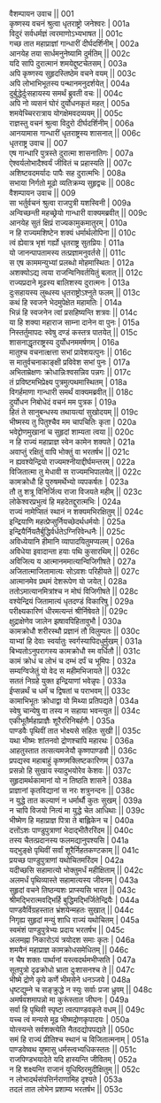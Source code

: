 वैशम्पायन उवाच ||	001    
कृष्णस्य वचनं श्रुत्वा धृतराष्ट्रो जनेश्वरः |	001a  
विदुरं सर्वधर्मज्ञं त्वरमाणोऽभ्यभाषत ||	001c  
गच्छ तात महाप्राज्ञां गान्धारीं दीर्घदर्शिनीम् |	002a  
आनयेह तया सार्धमनुनेष्यामि दुर्मतिम् ||	002c  
यदि सापि दुरात्मानं शमयेद्दुष्टचेतसम् |	003a  
अपि कृष्णस्य सुहृदस्तिष्ठेम वचने वयम् ||	003c  
अपि लोभाभिभूतस्य पन्थानमनुदर्शयेत् |	004a  
दुर्बुद्धेर्दुःसहायस्य समर्थं ब्रुवती वचः ||	004c  
अपि नो व्यसनं घोरं दुर्योधनकृतं महत् |	005a  
शमयेच्चिररात्राय योगक्षेमवदव्ययम् ||	005c  
राज्ञस्तु वचनं श्रुत्वा विदुरो दीर्घदर्शिनीम् |	006a  
आनयामास गान्धारीं धृतराष्ट्रस्य शासनात् ||	006c  
धृतराष्ट्र उवाच ||	007    
एष गान्धारि पुत्रस्ते दुरात्मा शासनातिगः |	007a  
ऐश्वर्यलोभादैश्वर्यं जीवितं च प्रहास्यति ||	007c  
अशिष्टवदमर्यादः पापैः सह दुरात्मभिः |	008a  
सभाया निर्गतो मूढो व्यतिक्रम्य सुहृद्वचः ||	008c  
वैशम्पायन उवाच ||	009    
सा भर्तुर्वचनं श्रुत्वा राजपुत्री यशस्विनी |	009a  
अन्विच्छन्ती महच्छ्रेयो गान्धारी वाक्यमब्रवीत् ||	009c  
आनयेह सुतं क्षिप्रं राज्यकामुकमातुरम् |	010a  
न हि राज्यमशिष्टेन शक्यं धर्मार्थलोपिना ||	010c  
त्वं ह्येवात्र भृशं गर्ह्यो धृतराष्ट्र सुतप्रियः |	011a  
यो जानन्पापतामस्य तत्प्रज्ञामनुवर्तसे ||	011c  
स एष काममन्युभ्यां प्रलब्धो मोहमास्थितः |	012a  
अशक्योऽद्य त्वया राजन्विनिवर्तयितुं बलात् ||	012c  
राज्यप्रदाने मूढस्य बालिशस्य दुरात्मनः |	013a  
दुःसहायस्य लुब्धस्य धृतराष्ट्रोऽश्नुते फलम् ||	013c  
कथं हि स्वजने भेदमुपेक्षेत महामतिः |	014a  
भिन्नं हि स्वजनेन त्वां प्रसहिष्यन्ति शत्रवः ||	014c  
या हि शक्या महाराज साम्ना दानेन वा पुनः |	015a  
निस्तर्तुमापदः स्वेषु दण्डं कस्तत्र पातयेत् ||	015c  
शासनाद्धृतराष्ट्रस्य दुर्योधनममर्षणम् |	016a  
मातुश्च वचनात्क्षत्ता सभां प्रावेशयत्पुनः ||	016c  
स मातुर्वचनाकाङ्क्षी प्रविवेश सभां पुनः |	017a  
अभिताम्रेक्षणः क्रोधान्निःश्वसन्निव पन्नगः ||	017c  
तं प्रविष्टमभिप्रेक्ष्य पुत्रमुत्पथमास्थितम् |	018a  
विगर्हमाणा गान्धारी समर्थं वाक्यमब्रवीत् ||	018c  
दुर्योधन निबोधेदं वचनं मम पुत्रक |	019a  
हितं ते सानुबन्धस्य तथायत्यां सुखोदयम् ||	019c  
भीष्मस्य तु पितुश्चैव मम चापचितिः कृता |	020a  
भवेद्द्रोणमुखानां च सुहृदां शाम्यता त्वया ||	020c  
न हि राज्यं महाप्राज्ञ स्वेन कामेन शक्यते |	021a  
अवाप्तुं रक्षितुं वापि भोक्तुं वा भरतर्षभ ||	021c  
न ह्यवश्येन्द्रियो राज्यमश्नीयाद्दीर्घमन्तरम् |	022a  
विजितात्मा तु मेधावी स राज्यमभिपालयेत् ||	022c  
कामक्रोधौ हि पुरुषमर्थेभ्यो व्यपकर्षतः |	023a  
तौ तु शत्रू विनिर्जित्य राजा विजयते महीम् ||	023c  
लोकेश्वरप्रभुत्वं हि महदेतद्दुरात्मभिः |	024a  
राज्यं नामेप्सितं स्थानं न शक्यमभिरक्षितुम् ||	024c  
इन्द्रियाणि महत्प्रेप्सुर्नियच्छेदर्थधर्मयोः |	025a  
इन्द्रियैर्नियतैर्बुद्धिर्वर्धतेऽग्निरिवेन्धनैः ||	025c  
अविध्येयानि हीमानि व्यापादयितुमप्यलम् |	026a  
अविधेया इवादान्ता हयाः पथि कुसारथिम् ||	026c  
अविजित्य य आत्मानममात्यान्विजिगीषते |	027a  
अजितात्माजितामात्यः सोऽवशः परिहीयते ||	027c  
आत्मानमेव प्रथमं देशरूपेण यो जयेत् |	028a  
ततोऽमात्यानमित्रांश्च न मोघं विजिगीषते ||	028c  
वश्येन्द्रियं जितामात्यं धृतदण्डं विकारिषु |	029a  
परीक्ष्यकारिणं धीरमत्यन्तं श्रीर्निषेवते ||	029c  
क्षुद्राक्षेणेव जालेन झषावपिहितावुभौ |	030a  
कामक्रोधौ शरीरस्थौ प्रज्ञानं तौ विलुम्पतः ||	030c  
याभ्यां हि देवाः स्वर्यातुः स्वर्गस्यापिदधुर्मुखम् |	031a  
बिभ्यतोऽनुपरागस्य कामक्रोधौ स्म वर्धितौ ||	031c  
कामं क्रोधं च लोभं च दम्भं दर्पं च भूमिपः |	032a  
सम्यग्विजेतुं यो वेद स महीमभिजायते ||	032c  
सततं निग्रहे युक्त इन्द्रियाणां भवेन्नृपः |	033a  
ईप्सन्नर्थं च धर्मं च द्विषतां च पराभवम् ||	033c  
कामाभिभूतः क्रोधाद्वा यो मिथ्या प्रतिपद्यते |	034a  
स्वेषु चान्येषु वा तस्य न सहाया भवन्त्युत ||	034c  
एकीभूतैर्महाप्राज्ञैः शूरैररिनिबर्हणैः |	035a  
पाण्डवैः पृथिवीं तात भोक्ष्यसे सहितः सुखी ||	035c  
यथा भीष्मः शांतनवो द्रोणश्चापि महारथः |	036a  
आहतुस्तात तत्सत्यमजेयौ कृष्णपाण्डवौ ||	036c  
प्रपद्यस्व महाबाहुं कृष्णमक्लिष्टकारिणम् |	037a  
प्रसन्नो हि सुखाय स्यादुभयोरेव केशवः ||	037c  
सुहृदामर्थकामानां यो न तिष्ठति शासने |	038a  
प्राज्ञानां कृतविद्यानां स नरः शत्रुनन्दनः ||	038c  
न युद्धे तात कल्याणं न धर्मार्थौ कुतः सुखम् |	039a  
न चापि विजयो नित्यं मा युद्धे चेत आधिथाः ||	039c  
भीष्मेण हि महाप्राज्ञ पित्रा ते बाह्लिकेन च |	040a  
दत्तोंऽशः पाण्डुपुत्राणां भेदाद्भीतैररिंदम ||	040c  
तस्य चैतत्प्रदानस्य फलमद्यानुपश्यसि |	041a  
यद्भुङ्क्षे पृथिवीं सर्वां शूरैर्निहतकण्टकाम् ||	041c  
प्रयच्छ पाण्डुपुत्राणां यथोचितमरिंदम |	042a  
यदीच्छसि सहामात्यो भोक्तुमर्धं महीक्षिताम् ||	042c  
अलमर्धं पृथिव्यास्ते सहामात्यस्य जीवनम् |	043a  
सुहृदां वचने तिष्ठन्यशः प्राप्स्यसि भारत ||	043c  
श्रीमद्भिरात्मवद्भिर्हि बुद्धिमद्भिर्जितेन्द्रियैः |	044a  
पाण्डवैर्विग्रहस्तात भ्रंशयेन्महतः सुखात् ||	044c  
निगृह्य सुहृदां मन्युं शाधि राज्यं यथोचितम् |	045a  
स्वमंशं पाण्डुपुत्रेभ्यः प्रदाय भरतर्षभ ||	045c  
अलमह्ना निकारोऽयं त्रयोदश समाः कृतः |	046a  
शमयैनं महाप्राज्ञ कामक्रोधसमेधितम् ||	046c  
न चैष शक्तः पार्थानां यस्त्वदर्थमभीप्सति |	047a  
सूतपुत्रो दृढक्रोधो भ्राता दुःशासनश्च ते ||	047c  
भीष्मे द्रोणे कृपे कर्णे भीमसेने धनञ्जये |	048a  
धृष्टद्युम्ने च सङ्क्रुद्धे न स्युः सर्वाः प्रजा ध्रुवम् ||	048c  
अमर्षवशमापन्नो मा कुरूंस्तात जीघनः |	049a  
सर्वा हि पृथिवी स्पृष्टा त्वत्पाण्डवकृते वधम् ||	049c  
यच्च त्वं मन्यसे मूढ भीष्मद्रोणकृपादयः |	050a  
योत्स्यन्ते सर्वशक्त्येति नैतदद्योपपद्यते ||	050c  
समं हि राज्यं प्रीतिश्च स्थानं च विजितात्मनाम् |	051a  
पाण्डवेष्वथ युष्मासु धर्मस्त्वभ्यधिकस्ततः ||	051c  
राजपिण्डभयादेते यदि हास्यन्ति जीवितम् |	052a  
न हि शक्ष्यन्ति राजानं युधिष्ठिरमुदीक्षितुम् ||	052c  
न लोभादर्थसंपत्तिर्नराणामिह दृश्यते |	053a  
तदलं तात लोभेन प्रशाम्य भरतर्षभ ||	053c  
